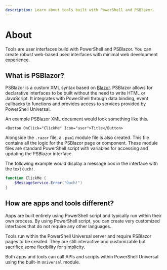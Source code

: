 ```yaml
---
description: Learn about tools built with PowerShell and PSBlazor.
---
```


# About

Tools are user interfaces build with PowerShell and PSBlazor. You can create robust web-based used interfaces with minimal web development experience.&#x20;

## What is PSBlazor?&#x20;

PSBlazor is a custom XML syntax based on [Blazor](https://learn.microsoft.com/en-us/aspnet/core/blazor/?view=aspnetcore-8.0). PSBlazor allows for declarative interfaces to be built without the need to write HTML or JavaScript. It integrates with PowerShell through data binding, event callbacks to functions and provides access to services provided by PowerShell Universal.&#x20;

An example PSBlazor XML document would look something like this.&#x20;

```markup
<Button OnClick="ClickMe" Icon="user">Title</Button>
```

Alongside the `.razor` file, a `.psm1` module file is also created. This file contains all the logic for the PSBlazor page or component. These module files are standard PowerShell script with variables for accessing and updating the PSBlazor interface.&#x20;

The following example would display a message box in the interface with the text `Ouch!`.&#x20;

```powershell
function ClickMe {
    $MessageService.Error("Ouch!")
}
```

## How are apps and tools different?&#x20;

Apps are built entirely using PowerShell script and typically run within their own process. By using PowerShell script, you can create very customized interfaces that do not require any other languages.&#x20;

Tools run within the PowerShell Universal server and require PSBlazor pages to be created. They are still interactive and customizable but sacrifice some flexibility for simplicity.&#x20;

Both apps and tools can call APIs and scripts within PowerShell Universal using the built-in `Universal` module.

